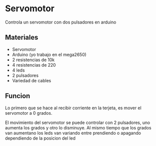# Servomotor 
Controla un servomotor con dos pulsadores en arduino

## Materiales

- Servomotor
- Arduino (yo trabajo en el mega2650)
- 2 resistencias de 10k
- 4 resistencias de 220
- 4 leds
- 2 pulsadores
- Variedad de cables

## Funcion

Lo primero que se hace al recibir corriente en la terjeta, es mover el servomotor a 0 grados.

El movimiento del servomotor se puede controlar con 2 pulsadores, uno aumenta los grados y otro lo disminuye. Al mismo tiempo que los grados van aumentano los leds van variando entre prendiendo o apagando dependiendo de la posicion del led

## 



